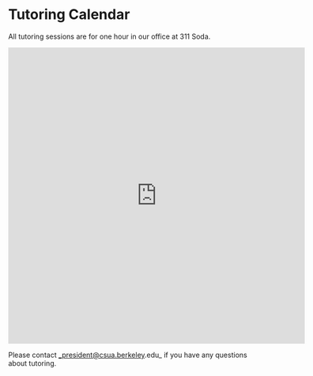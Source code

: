 Tutoring Calendar
=================

All tutoring sessions are for one hour in our office at 311 Soda.

<iframe
src="https://calendar.google.com/calendar/b/1/embed?showTitle=0&amp;showPrint=0&amp;showCalendars=0&amp;mode=AGENDA&amp;height=600&amp;wkst=2&amp;hl=en&amp;bgcolor=%23FFFFFF&amp;src=berkeley.edu_ovluroab46af2sbup6ot2h6m58%40group.calendar.google.com&amp;color=%235F6B02&amp;ctz=America%2FLos_Angeles"
style="border-width:0" width="600" height="600" frameborder="0"
scrolling="no"></iframe>

Please contact _president@csua.berkeley.edu_ if you have any questions about
tutoring.

